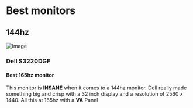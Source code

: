 # Best monitors 
## 144hz
![Image](https://i.dell.com/is/image/DellContent//content/dam/global-site-design/product_images/peripherals/output_devices/dell/monitors/s_series/s3220dgf/pdp/responsive/s3220dgf_curved_gaming_monitor_responsive_pdp_hero_504x350_1.jpg?fmt=jpg)
### Dell S3220DGF
#### Best 165hz monitor
This monitor is **INSANE** when it comes to a 144hz monitor. Dell really made something big and crisp with a 32 inch display and a resolution of 2560 x 1440. All this at 165hz with a **VA** Panel
